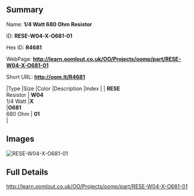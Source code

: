 

## Summary
 
Name: __1/4 Watt 680 Ohm Resistor__

ID: __RESE-W04-X-O681-01__

Hex ID: __R4681__

WebPage: __http://learn.oomlout.co.uk/OO/Projects/oomp/part/RESE-W04-X-O681-01__

Short URL: __http://oom.lt/R4681__


|Type   |Size   |Color   |Description   |Index   |
| __RESE__ <br>Resistor  | __W04__<br>1/4 Watt   |__X__<br>    |__O681__<br>680 Ohm    | __01__<br>  |


## Images
![RESE-W04-X-O681-01](http://oomlout.com/oomp-gen/parts/RESE-W04-X-O681-01/RESE-W04-X-O681-01_420.jpg)

## Full Details

 http://learn.oomlout.co.uk/OO/Projects/oomp/part/RESE-W04-X-O681-01

